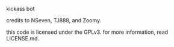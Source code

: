 kickass bot

credits to NSeven, TJ888, and Zoomy. 

this code is licensed under the GPLv3. for more information, read LICENSE.md.